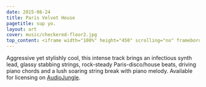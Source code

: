 ```yaml
---
date: 2015-06-24
title: Paris Velvet House
pagetitle: sup yo.
layout: art
cover: music/checkered-floor2.jpg
top_content: <iframe width="100%" height="450" scrolling="no" frameborder="no" src="https://w.soundcloud.com/player/?url=https%3A//api.soundcloud.com/tracks/225990635&amp;auto_play=false&amp;hide_related=false&amp;show_comments=true&amp;show_user=true&amp;show_reposts=false&amp;visual=true"></iframe>
---
```

Aggressive yet stylishly cool, this intense track brings an infectious synth lead, glassy stabbing strings, rock-steady Paris-disco/house beats, driving piano chords and a lush soaring string break with piano melody. Available for licensing on <a href="http://audiojungle.net/item/paris-velvet-house/1358934" target="_blank">AudioJungle</a>.
